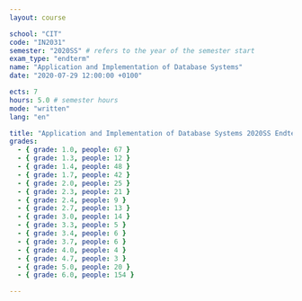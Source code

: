 ```yaml
---
layout: course

school: "CIT"
code: "IN2031"
semester: "2020SS" # refers to the year of the semester start
exam_type: "endterm"
name: "Application and Implementation of Database Systems"
date: "2020-07-29 12:00:00 +0100"

ects: 7
hours: 5.0 # semester hours
mode: "written"
lang: "en"

title: "Application and Implementation of Database Systems 2020SS Endterm"
grades:
  - { grade: 1.0, people: 67 }
  - { grade: 1.3, people: 12 }
  - { grade: 1.4, people: 48 }
  - { grade: 1.7, people: 42 }
  - { grade: 2.0, people: 25 }
  - { grade: 2.3, people: 21 }
  - { grade: 2.4, people: 9 }
  - { grade: 2.7, people: 13 }
  - { grade: 3.0, people: 14 }
  - { grade: 3.3, people: 5 }
  - { grade: 3.4, people: 6 }
  - { grade: 3.7, people: 6 }
  - { grade: 4.0, people: 4 }
  - { grade: 4.7, people: 3 }
  - { grade: 5.0, people: 20 }
  - { grade: 6.0, people: 154 }

---
```



